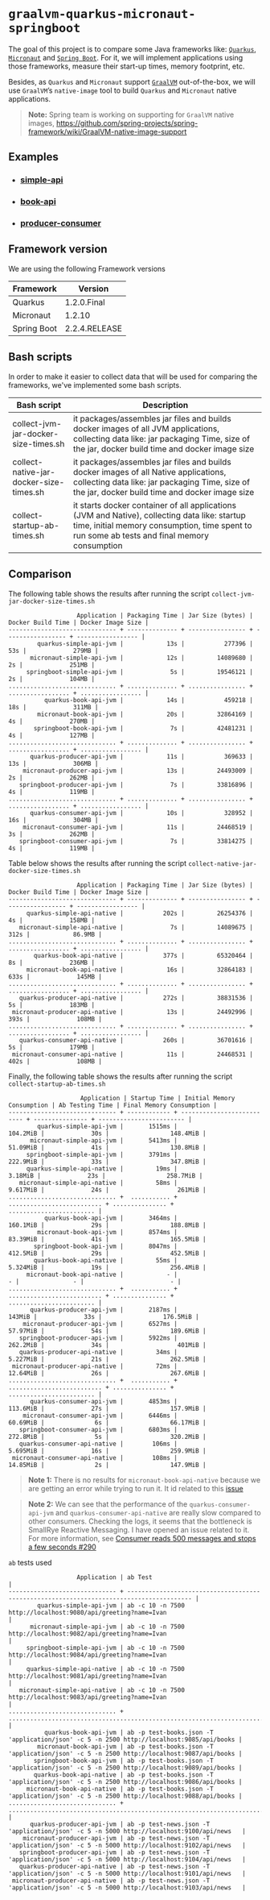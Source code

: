 # `graalvm-quarkus-micronaut-springboot`

The goal of this project is to compare some Java frameworks like: [`Quarkus`](https://quarkus.io/), [`Micronaut`](https://micronaut.io/) and [`Spring Boot`](https://docs.spring.io/spring-boot/docs/current/reference/htmlsingle/). For it, we will implement applications using those frameworks, measure their start-up times, memory footprint, etc.

Besides, as `Quarkus` and `Micronaut` support [`GraalVM`](https://www.graalvm.org/) out-of-the-box, we will use `GraalVM`’s `native-image` tool to build `Quarkus` and `Micronaut` native applications.

> **Note:** Spring team is working on supporting for `GraalVM` native images, https://github.com/spring-projects/spring-framework/wiki/GraalVM-native-image-support

## Examples

- ### [simple-api](https://github.com/ivangfr/graalvm-quarkus-micronaut-springboot/tree/master/simple-api#graalvm-quarkus-micronaut-springboot)
- ### [book-api](https://github.com/ivangfr/graalvm-quarkus-micronaut-springboot/tree/master/book-api#graalvm-quarkus-micronaut-springboot)
- ### [producer-consumer](https://github.com/ivangfr/graalvm-quarkus-micronaut-springboot/tree/master/producer-consumer#graalvm-quarkus-micronaut-springboot)

## Framework version

We are using the following Framework versions

| Framework   | Version       |
| ----------- | ------------- |
| Quarkus     | 1.2.0.Final   |
| Micronaut   | 1.2.10        |
| Spring Boot | 2.2.4.RELEASE |

## Bash scripts

In order to make it easier to collect data that will be used for comparing the frameworks, we've implemented some bash scripts.

| Bash script                             | Description |
| --------------------------------------- | ----------- |
| collect-jvm-jar-docker-size-times.sh    | it packages/assembles jar files and builds docker images of all JVM applications, collecting data like: jar packaging Time, size of the jar, docker build time and docker image size |
| collect-native-jar-docker-size-times.sh | it packages/assembles jar files and builds docker images of all Native applications, collecting data like: jar packaging Time, size of the jar, docker build time and docker image size |
| collect-startup-ab-times.sh             | it starts docker container of all applications (JVM and Native), collecting data like: startup time, initial memory consumption, time spent to run some ab tests and final memory consumption |

## Comparison

The following table shows the results after running the script `collect-jvm-jar-docker-size-times.sh`
```
                   Application | Packaging Time | Jar Size (bytes) | Docker Build Time | Docker Image Size |
------------------------------ + -------------- + ---------------- + ----------------- + ----------------- |
        quarkus-simple-api-jvm |            13s |           277396 |               53s |             279MB |
      micronaut-simple-api-jvm |            12s |         14089680 |                2s |             251MB |
     springboot-simple-api-jvm |             5s |         19546121 |                2s |             104MB |
.............................. + .............. + ................ + ................. + ................. |
          quarkus-book-api-jvm |            14s |           459218 |               18s |             311MB |
        micronaut-book-api-jvm |            20s |         32864169 |                4s |             270MB |
       springboot-book-api-jvm |             7s |         42481231 |                4s |             127MB |
.............................. + .............. + ................ + ................. + ................. |
      quarkus-producer-api-jvm |            11s |           369633 |               13s |             306MB |
    micronaut-producer-api-jvm |            13s |         24493009 |                2s |             262MB |
   springboot-producer-api-jvm |             7s |         33816896 |                4s |             119MB |
.............................. + .............. + ................ + ................. + ................. |
      quarkus-consumer-api-jvm |            10s |           328952 |               16s |             304MB |
    micronaut-consumer-api-jvm |            11s |         24468519 |                3s |             262MB |
   springboot-consumer-api-jvm |             7s |         33814275 |                4s |             119MB |
```

Table below shows the results after running the script `collect-native-jar-docker-size-times.sh`
```
                   Application | Packaging Time | Jar Size (bytes) | Docker Build Time | Docker Image Size |
------------------------------ + -------------- + ---------------- + ----------------- + ----------------- |
     quarkus-simple-api-native |           202s |         26254376 |                4s |             158MB |
   micronaut-simple-api-native |             7s |         14089675 |              312s |            86.9MB |
.............................. + .............. + ................ + ................. + ................. |
       quarkus-book-api-native |           377s |         65320464 |                8s |             236MB |
     micronaut-book-api-native |            16s |         32864183 |              633s |             145MB |
.............................. + .............. + ................ + ................. + ................. |
   quarkus-producer-api-native |           272s |         38831536 |                5s |             183MB |
 micronaut-producer-api-native |            13s |         24492996 |              393s |             108MB |
.............................. + .............. + ................ + ................. + ................. |
   quarkus-consumer-api-native |           260s |         36701616 |                5s |             179MB |
 micronaut-consumer-api-native |            11s |         24468531 |              402s |             108MB |
```

Finally, the following table shows the results after running the script `collect-startup-ab-times.sh`
```
                    Application | Startup Time | Initial Memory Consumption | Ab Testing Time | Final Memory Consumption |
------------------------------ + ------------ + -------------------------- + --------------- + ------------------------ |
        quarkus-simple-api-jvm |       1515ms |                   104.2MiB |             30s |                 148.4MiB |
      micronaut-simple-api-jvm |       5413ms |                   51.09MiB |             41s |                 130.8MiB |
     springboot-simple-api-jvm |       3791ms |                   222.9MiB |             33s |                 347.8MiB |
     quarkus-simple-api-native |         19ms |                    3.18MiB |             23s |                 258.7MiB |
   micronaut-simple-api-native |         58ms |                   9.617MiB |             24s |                   261MiB |
.............................. +  ........... + .......................... + ............... + ........................ |
          quarkus-book-api-jvm |       3464ms |                   160.1MiB |             29s |                 188.8MiB |
        micronaut-book-api-jvm |       8574ms |                   83.39MiB |             41s |                 165.5MiB |
       springboot-book-api-jvm |       8047ms |                   412.5MiB |             29s |                 452.5MiB |
       quarkus-book-api-native |         55ms |                   5.324MiB |             19s |                 256.4MiB |
     micronaut-book-api-native |            - |                          - |               - |                        - |
.............................. +  ........... + .......................... + ............... + ........................ |
      quarkus-producer-api-jvm |       2187ms |                     143MiB |             33s |                 176.5MiB |
    micronaut-producer-api-jvm |       6527ms |                   57.97MiB |             54s |                 189.6MiB |
   springboot-producer-api-jvm |       5922ms |                   262.2MiB |             34s |                   401MiB |
   quarkus-producer-api-native |         34ms |                   5.227MiB |             21s |                 262.5MiB |
 micronaut-producer-api-native |         72ms |                   12.64MiB |             26s |                 267.6MiB |
.............................. +  ........... + .......................... + ............... + ........................ |
      quarkus-consumer-api-jvm |       4853ms |                   113.6MiB |             27s |                 157.9MiB |
    micronaut-consumer-api-jvm |       6446ms |                   60.69MiB |              6s |                 66.17MiB |
   springboot-consumer-api-jvm |       6803ms |                   272.8MiB |              5s |                 320.2MiB |
   quarkus-consumer-api-native |        106ms |                   5.695MiB |             16s |                 259.9MiB |
 micronaut-consumer-api-native |        108ms |                   14.85MiB |              2s |                 147.9MiB |
```

> **Note 1:** There is no results for `micronaut-book-api-native` because we are getting an error while trying to run it. It id related to this [issue](https://github.com/ivangfr/graalvm-quarkus-micronaut-springboot/tree/master/book-api/micronaut-book-api#issues)

> **Note 2:** We can see that the performance of the `quarkus-consumer-api-jvm` and `quarkus-consumer-api-native` are really slow compared to other consumers. Checking the logs, it seems that the bottleneck is SmallRye Reactive Messaging. I have opened an issue related to it. For more information, see [Consumer reads 500 messages and stops a few seconds #290](https://github.com/smallrye/smallrye-reactive-messaging/issues/290)

`ab` tests used
```
                   Application | ab Test                                                                                  |
------------------------------ + ---------------------------------------------------------------------------------------- |
        quarkus-simple-api-jvm | ab -c 10 -n 7500 http://localhost:9080/api/greeting?name=Ivan                            |
      micronaut-simple-api-jvm | ab -c 10 -n 7500 http://localhost:9082/api/greeting?name=Ivan                            |
     springboot-simple-api-jvm | ab -c 10 -n 7500 http://localhost:9084/api/greeting?name=Ivan                            |
     quarkus-simple-api-native | ab -c 10 -n 7500 http://localhost:9081/api/greeting?name=Ivan                            |
   micronaut-simple-api-native | ab -c 10 -n 7500 http://localhost:9083/api/greeting?name=Ivan                            |
.............................. + ........................................................................................ |
          quarkus-book-api-jvm | ab -p test-books.json -T 'application/json' -c 5 -n 2500 http://localhost:9085/api/books |
        micronaut-book-api-jvm | ab -p test-books.json -T 'application/json' -c 5 -n 2500 http://localhost:9087/api/books |
       springboot-book-api-jvm | ab -p test-books.json -T 'application/json' -c 5 -n 2500 http://localhost:9089/api/books |
       quarkus-book-api-native | ab -p test-books.json -T 'application/json' -c 5 -n 2500 http://localhost:9086/api/books |
     micronaut-book-api-native | ab -p test-books.json -T 'application/json' -c 5 -n 2500 http://localhost:9088/api/books |
.............................. + ........................................................................................ |
      quarkus-producer-api-jvm | ab -p test-news.json -T 'application/json' -c 5 -n 5000 http://localhost:9100/api/news   |
    micronaut-producer-api-jvm | ab -p test-news.json -T 'application/json' -c 5 -n 5000 http://localhost:9102/api/news   |
   springboot-producer-api-jvm | ab -p test-news.json -T 'application/json' -c 5 -n 5000 http://localhost:9104/api/news   |
   quarkus-producer-api-native | ab -p test-news.json -T 'application/json' -c 5 -n 5000 http://localhost:9101/api/news   |
 micronaut-producer-api-native | ab -p test-news.json -T 'application/json' -c 5 -n 5000 http://localhost:9103/api/news   |
```
